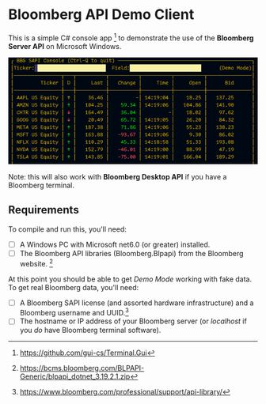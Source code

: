 # Bloomberg API Demo Client
This is a simple C# console app [^1] to demonstrate the use of the **Bloomberg Server API** on Microsoft Windows.

![screenshot](https://github.com/AlfredBr/Bloomberg-Server-API-Demo/blob/main/Bloomberg%20Demo%20App.png)

Note: this will also work with **Bloomberg Desktop API** if you have a Bloomberg terminal.

## Requirements

To compile and run this, you'll need:

- [ ] A Windows PC with Microsoft net6.0 (or greater) installed.
- [ ] The Bloomberg API libraries (Bloomberg.Blpapi) from the Bloomberg website. [^2]

At this point you should be able to get _Demo Mode_ working with fake data.  To get real Bloomberg data, you'll need:

- [ ] A Bloomberg SAPI license (and assorted hardware infrastructure) and a Bloomberg username and UUID.[^3]
- [ ] The hostname or IP address of your Bloomberg server (or *localhost* if you _do_ have Bloomberg terminal software).

[^1]: https://github.com/gui-cs/Terminal.Gui
[^2]: https://bcms.bloomberg.com/BLPAPI-Generic/blpapi_dotnet_3.19.2.1.zip
[^3]: https://www.bloomberg.com/professional/support/api-library/


